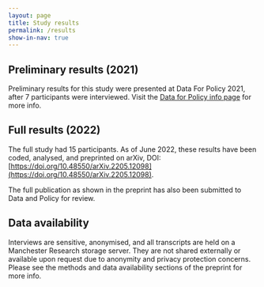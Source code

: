 ```yaml
---
layout: page
title: Study results
permalink: /results
show-in-nav: true
---
```



## Preliminary results (2021)
Preliminary results for this study were presented at Data For Policy 2021, after 7 participants were interviewed. Visit the [Data for Policy info page](results/data-for-policy-2021) for more info.

## Full results (2022)

The full study had 15 participants. As of June 2022, these results have been coded, analysed, and preprinted on arXiv, DOI: [https://doi.org/10.48550/arXiv.2205.12098](https://doi.org/10.48550/arXiv.2205.12098).

The full publication as shown in the preprint has also been submitted to Data and Policy for review.

## Data availability

Interviews are sensitive, anonymised, and all transcripts are held on a Manchester Research storage server. They are not shared externally or available upon request due to anonymity and privacy protection concerns. Please see the methods and data availability sections of the preprint for more info.
